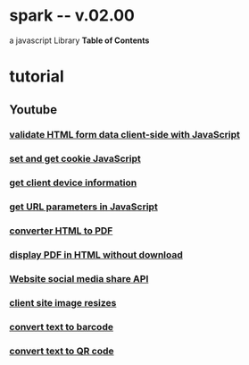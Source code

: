# spark -- v.02.00
a javascript Library
**Table of Contents**

# tutorial
## Youtube
### [validate HTML form data client-side with JavaScript](https://youtu.be/3HqpWeYReSc)
### [set and get cookie JavaScript](https://youtu.be/VRZkGPQhlSA)
### [get client device information](https://youtu.be/E6JMhK7nfWw)
### [get URL parameters in JavaScript](https://youtu.be/YMPjPG4qIx0)
### [converter HTML to PDF](https://youtu.be/rkpVw7mrviU)
### [display PDF in HTML without download](https://youtu.be/AHen2qPNnjA)
### [Website social media share API](https://youtu.be/2ulFdy2TQHU)
### [client site image resizes](https://youtu.be/GIXCL51j5es)
### [convert text to barcode](https://youtu.be/gYNRZnbJbbY)
### [convert text to QR code](https://youtu.be/JhxutG0-hvI)

